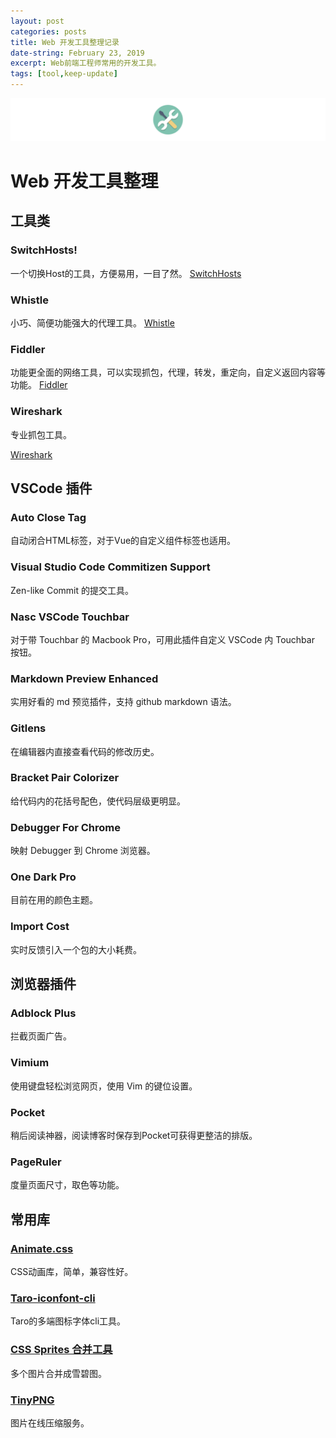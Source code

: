 ```yaml
---
layout: post
categories: posts
title: Web 开发工具整理记录
date-string: February 23, 2019
excerpt: Web前端工程师常用的开发工具。
tags: [tool,keep-update]
---
```

![$cover](/images/tools.png)

# Web 开发工具整理

## 工具类

### SwitchHosts!
一个切换Host的工具，方便易用，一目了然。
[SwitchHosts](https://github.com/oldj/SwitchHosts)

### Whistle
小巧、简便功能强大的代理工具。
[Whistle](https://github.com/avwo/whistle)

### Fiddler
功能更全面的网络工具，可以实现抓包，代理，转发，重定向，自定义返回内容等功能。
[Fiddler](https://www.telerik.com/fiddler)

### Wireshark

专业抓包工具。

[Wireshark](https://www.wireshark.org/download.html)



## VSCode 插件

### Auto Close Tag
自动闭合HTML标签，对于Vue的自定义组件标签也适用。

### Visual Studio Code Commitizen Support
Zen-like Commit 的提交工具。

### Nasc VSCode Touchbar
对于带 Touchbar 的 Macbook Pro，可用此插件自定义 VSCode 内 Touchbar 按钮。

### Markdown Preview Enhanced
实用好看的 md 预览插件，支持 github markdown 语法。

### Gitlens
在编辑器内直接查看代码的修改历史。

### Bracket Pair Colorizer
给代码内的花括号配色，使代码层级更明显。

### Debugger For Chrome
映射 Debugger 到 Chrome 浏览器。

### One Dark Pro
目前在用的颜色主题。

### Import Cost
实时反馈引入一个包的大小耗费。



## 浏览器插件

### Adblock Plus
拦截页面广告。

### Vimium
使用键盘轻松浏览网页，使用 Vim 的键位设置。

### Pocket
稍后阅读神器，阅读博客时保存到Pocket可获得更整洁的排版。

### PageRuler
度量页面尺寸，取色等功能。



## 常用库

### [Animate.css](https://daneden.github.io/animate.css/)

CSS动画库，简单，兼容性好。

### [Taro-iconfont-cli](https://www.npmjs.com/package/taro-iconfont-cli)

Taro的多端图标字体cli工具。

### [CSS Sprites 合并工具](https://chenghuijie.github.io/source/applets/sprites/index.html)

多个图片合并成雪碧图。

### [TinyPNG](https://tinypng.com/)

图片在线压缩服务。